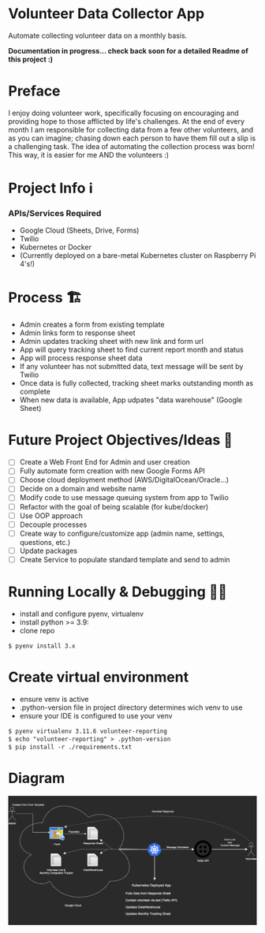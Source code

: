 # Volunteer Data Collector App #

Automate collecting volunteer data on a monthly basis. 

<b>Documentation in progress... check back soon for a detailed Readme of this project :)</b>


# Preface
I enjoy doing volunteer work, specifically focusing on encouraging and providing hope to those afflicted by life's challenges.
At the end of every month I am responsible for collecting data from a few other volunteers, and as you can imagine; 
  chasing down each person to have them fill out a slip is a challenging task. 
The idea of automating the collection process was born!
This way, it is easier for me AND the volunteers :)


# Project Info ℹ️
### APIs/Services Required
- Google Cloud (Sheets, Drive, Forms)
- Twilio
- Kubernetes or Docker
- (Currently deployed on a bare-metal Kubernetes cluster on Raspberry Pi 4's!)

# Process 🏗️
  - Admin creates a form from existing template
  - Admin links form to response sheet
  - Admin updates tracking sheet with new link and form url
  - App will query tracking sheet to find current report month and status
  - App will process response sheet data
  - If any volunteer has not submitted data, text message will be sent by Twilio
  - Once data is fully collected, tracking sheet marks outstanding month as complete
  - When new data is available, App udpates "data warehouse" (Google Sheet)

# Future Project Objectives/Ideas 💭
- [ ] Create a Web Front End for Admin and user creation
- [ ] Fully automate form creation with new Google Forms API
- [ ] Choose cloud deployment method (AWS/DigitalOcean/Oracle...)
- [ ] Decide on a domain and website name
- [ ] Modify code to use message queuing system from app to Twilio
- [ ] Refactor with the goal of being scalable (for kube/docker)
- [ ] Use OOP approach
- [ ] Decouple processes
- [ ] Create way to configure/customize app (admin name, settings, questions, etc.)
- [ ] Update packages
- [ ] Create Service to populate standard template and send to admin

# Running Locally & Debugging 🐛🐜
  - install and configure pyenv, virtualenv
  - install python >= 3.9:
  - clone repo

```console
$ pyenv install 3.x
```
# Create virtual environment
  - ensure venv is active
  - .python-version file in project directory determines wich venv to use
  - ensure your IDE is configured to use your venv

```console
$ pyenv virtualenv 3.11.6 volunteer-reporting
$ echo "volunteer-reporting" > .python-version
$ pip install -r ./requirements.txt
```

# Diagram 
![Screenshot](diagram.drawio.png)

